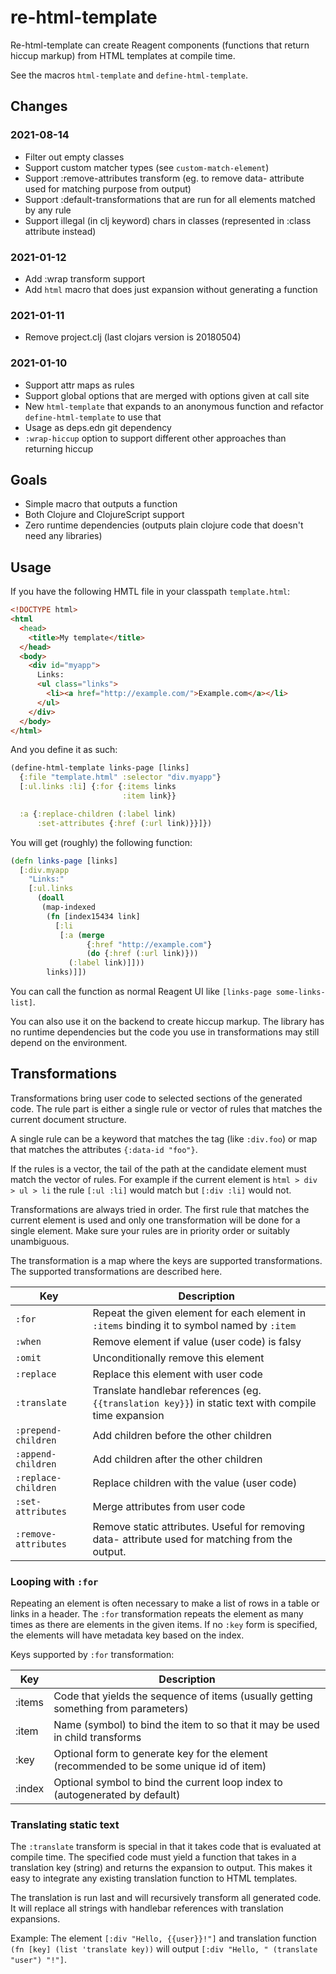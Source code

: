 # re-html-template

Re-html-template can create Reagent components (functions that return hiccup markup) from HTML
templates at compile time.

See the macros `html-template` and `define-html-template`.

## Changes

### 2021-08-14
- Filter out empty classes
- Support custom matcher types (see `custom-match-element`)
- Support :remove-attributes transform (eg. to remove data- attribute used for matching purpose from output)
- Support :default-transformations that are run for all elements matched by any rule
- Support illegal (in clj keyword) chars in classes (represented in :class attribute instead)

### 2021-01-12
- Add :wrap transform support
- Add `html` macro that does just expansion without generating a function

### 2021-01-11
- Remove project.clj (last clojars version is 20180504)

### 2021-01-10
- Support attr maps as rules
- Support global options that are merged with options given at call site
- New `html-template` that expands to an anonymous function and refactor
  `define-html-template` to use that
- Usage as deps.edn git dependency
- `:wrap-hiccup` option to support different other approaches than returning hiccup

## Goals

- Simple macro that outputs a function
- Both Clojure and ClojureScript support
- Zero runtime dependencies (outputs plain clojure code that doesn't need any libraries)

## Usage

If you have the following HMTL file in your classpath `template.html`:

```html
<!DOCTYPE html>
<html
  <head>
    <title>My template</title>
  </head>
  <body>
    <div id="myapp">
      Links:
      <ul class="links">
        <li><a href="http://example.com/">Example.com</a></li>
      </ul>
    </div>
  </body>
</html>
```

And you define it as such:

```clojure
(define-html-template links-page [links]
  {:file "template.html" :selector "div.myapp"}
  [:ul.links :li] {:for {:items links
                         :item link}}

  :a {:replace-children (:label link)
      :set-attributes {:href (:url link)}}]})
```

You will get (roughly) the following function:

```clojure
(defn links-page [links]
  [:div.myapp
    "Links:"
    [:ul.links
      (doall
       (map-indexed
        (fn [index15434 link]
          [:li
           [:a (merge
                 {:href "http://example.com"}
                 (do {:href (:url link)}))
             (:label link)]]))
        links)]])
```

You can call the function as normal Reagent UI like `[links-page some-links-list]`.

You can also use it on the backend to create hiccup markup. The library has no runtime dependencies
but the code you use in transformations may still depend on the environment.

## Transformations

Transformations bring user code to selected sections of the generated code.
The rule part is either a single rule or vector of rules that matches the
current document structure.

A single rule can be a keyword that matches the tag (like `:div.foo`)
or map that matches the attributes `{:data-id "foo"}`.

If the rules is a vector, the tail of the path at the candidate element must
match the vector of rules. For example if the current element is
`html > div > ul > li` the rule `[:ul :li]` would match but `[:div :li]` would not.


Transformations are always tried in order. The first rule that matches the current element
is used and only one transformation will be done for a single element. Make sure your
rules are in priority order or suitably unambiguous.

The transformation is a map where the keys are supported transformations.
The supported transformations are  described here.

| Key | Description |
| --- | --- |
| `:for` | Repeat the given element for each element in `:items` binding it to symbol named by `:item` |
| `:when` | Remove element if value (user code) is falsy |
| `:omit` | Unconditionally remove this element |
| `:replace` | Replace this element with user code |
| `:translate` | Translate handlebar references (eg. `{{translation key}}`) in static text with compile time expansion |
| `:prepend-children` | Add children before the other children |
| `:append-children` | Add children after the other children |
| `:replace-children` | Replace children with the value (user code) |
| `:set-attributes` | Merge attributes from user code |
| `:remove-attributes` | Remove static attributes. Useful for removing data- attribute used for matching from the output. |

### Looping with `:for`

Repeating an element is often necessary to make a list of rows in a table or links in a header.
The `:for` transformation repeats the element as many times as there are elements in the given
items. If no `:key` form is specified, the elements will have metadata key based on the index.

Keys supported by `:for` transformation:

| Key | Description |
| --- | --- |
| :items | Code that yields the sequence of items (usually getting something from parameters) |
| :item | Name (symbol) to bind the item to so that it may be used in child transforms |
| :key | Optional form to generate key for the element (recommended to be some unique id of item) |
| :index | Optional symbol to bind the current loop index to (autogenerated by default) |


### Translating static text

The `:translate` transform is special in that it takes code that is evaluated at compile time.
The specified code must yield a function that takes in a translation key (string) and returns
the expansion to output. This makes it easy to integrate any existing translation function to HTML
templates.

The translation is run last and will recursively transform all generated code. It will replace all
strings with handlebar references with translation expansions.

Example:
The element `[:div "Hello, {{user}}!"]`  and translation function `(fn [key] (list 'translate key))`
will output `[:div "Hello, " (translate "user") "!"]`.
